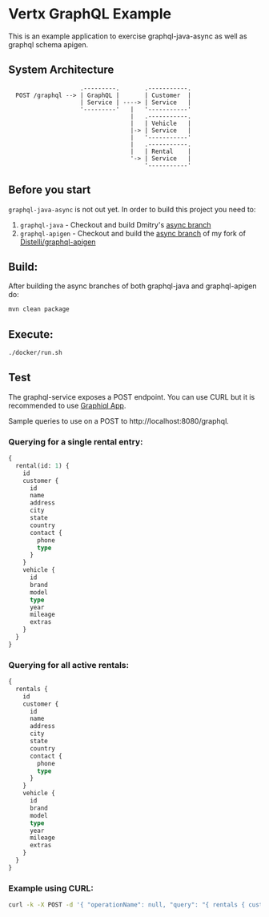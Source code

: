 # Vertx GraphQL Example

This is an example application to exercise graphql-java-async as well as graphql schema apigen.


## System Architecture 

```text
                    .---------.       .-----------.
  POST /graphql --> | GraphQL |       | Customer  |
                    | Service | ----> | Service   |
                    '---------'   |   '-----------'
                                  |   .-----------.   
                                  |   | Vehicle   |
                                  |-> | Service   |
                                  |   '-----------'
                                  |   .-----------.
                                  |   | Rental    |
                                  '-> | Service   |
                                      '-----------'
```


## Before you start

```graphql-java-async``` is not out yet. In order to build this project you need to:

 1. ```graphql-java``` - Checkout and build Dmitry's [async branch](https://github.com/dminkovsky/graphql-java/tree/async)
 1. ```graphql-apigen``` - Checkout and build the [async branch](https://github.com/bmsantos/graphql-apigen/tree/async) of my fork of [Distelli/graphql-apigen](https://github.com/bmsantos/graphql-apigen/tree/async)


## Build:

After building the async branches of both graphql-java and graphql-apigen do:

```sh
mvn clean package
```


## Execute:

```sh
./docker/run.sh
```


## Test

The graphql-service exposes a POST endpoint. You can use CURL but it is recommended to use [Graphiql App](https://github.com/skevy/graphiql-app).

Sample queries to use on a POST to http://localhost:8080/graphql.


### Querying for a single rental entry:
```graphql
{
  rental(id: 1) {
    id
    customer {
      id
      name
      address
      city
      state
      country
      contact {
        phone
        type
      }
    }
    vehicle {
      id
      brand
      model
      type
      year
      mileage
      extras
    }
  }
}
```


### Querying for all active rentals:
```graphql
{
  rentals {
    id
    customer {
      id
      name
      address
      city
      state
      country
      contact {
        phone
        type
      }
    }
    vehicle {
      id
      brand
      model
      type
      year
      mileage
      extras
    }
  }
}
```


### Example using CURL:
```bash
curl -k -X POST -d '{ "operationName": null, "query": "{ rentals { customer { name } vehicle { brand model } } }", "variables": "{}" }' http://localhost:8080/graphql
```
